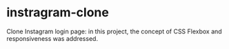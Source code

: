 # instragram-clone
Clone Instagram login page: in this project, the concept of CSS Flexbox and responsiveness was addressed.
